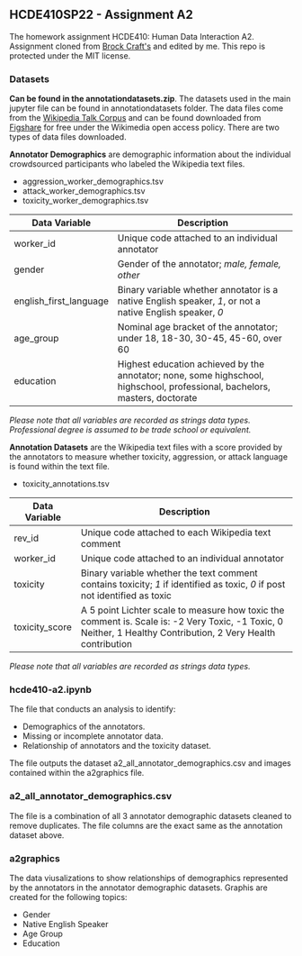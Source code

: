 ## HCDE410SP22 - Assignment A2

The homework assignment HCDE410: Human Data Interaction A2. Assignment cloned from [Brock Craft's](https://github.com/brockcraft/hcde410sp22) and edited by me. This repo is protected under the MIT license.


### Datasets

**Can be found in the annotationdatasets.zip**.
The datasets used in the main jupyter file can be found in annotationdatasets folder. The data files come from the [Wikipedia Talk Corpus](https://meta.wikimedia.org/wiki/Research:Detox/Data_Release) and can be found downloaded from [Figshare](https://figshare.com/projects/Wikipedia_Talk/16731) for free under the Wikimedia open access policy. There are two types of data files downloaded.

**Annotator Demographics** are demographic information about the individual crowdsourced participants who labeled the Wikipedia text files.
- aggression_worker_demographics.tsv
- attack_worker_demographics.tsv
- toxicity_worker_demographics.tsv

| **Data Variable** | **Description** |
|-----------| ------------|
| worker_id | Unique code attached to an individual annotator |
| gender | Gender of the annotator; *male, female, other* |
| english_first_language | Binary variable whether annotator is a native English speaker, *1*, or not a native English speaker, *0* |
| age_group | Nominal age bracket of the annotator; under 18, 18-30, 30-45, 45-60, over 60|
| education | Highest education achieved by the annotator; none, some highschool, highschool, professional, bachelors, masters, doctorate|

*Please note that all variables are recorded as strings data types. Professional degree is assumed to be trade school or equivalent.*

**Annotation Datasets** are the Wikipedia text files with a score provided by the annotators to measure whether toxicity, aggression, or attack language is found within the text file.
- toxicity_annotations.tsv

| **Data Variable** | **Description** |
|-----------| ------------|
| rev_id | Unique code attached to each Wikipedia text comment |
| worker_id | Unique code attached to an individual annotator |
| toxicity | Binary variable whether the text comment contains toxicity; *1* if identified as toxic, *0* if post not identified as toxic |
| toxicity_score | A 5 point Lichter scale to measure how toxic the comment is. Scale is: -2 Very Toxic, -1 Toxic, 0 Neither, 1 Healthy Contribution, 2 Very Health contribution|

*Please note that all variables are recorded as strings data types.*

### hcde410-a2.ipynb

The file that conducts an analysis to identify:
- Demographics of the annotators.
- Missing or incomplete annotator data.
- Relationship of annotators and the toxicity dataset.

The file outputs the dataset a2_all_annotator_demographics.csv and images contained within the a2graphics file.

### a2_all_annotator_demographics.csv

The file is a combination of all 3 annotator demographic datasets cleaned to remove  duplicates. The file columns are the exact same as the annotation dataset above.

### a2graphics

The data viusalizations to show relationships of demographics represented by the annotators in the annotator demographic datasets. Graphis are created for the following topics:
- Gender
- Native English Speaker
- Age Group
- Education

